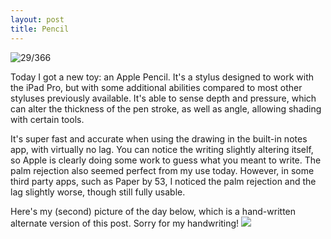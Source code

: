 ```yaml
---
layout: post
title: Pencil
---
```

![29/366](https://images.typed.com/feeceef7-0878-4803-8182-98d8e1ac2365/image.jpeg)
<!--break-->
Today I got a new toy: an Apple Pencil. It's a stylus designed to work with the iPad Pro, but with some additional abilities compared to most other styluses previously available. It's able to sense depth and pressure, which can alter the thickness of the pen stroke, as well as angle, allowing shading with certain tools.

It's super fast and accurate when using the drawing in the built-in notes app, with virtually no lag. You can notice the writing slightly altering itself, so Apple is clearly doing some work to guess what you meant to write. The palm rejection also seemed perfect from my use today. However, in some third party apps, such as Paper by 53, I noticed the palm rejection and the lag slightly worse, though still fully usable.

Here's my (second) picture of the day below, which is a hand-written alternate version of this post. Sorry for my handwriting!
![](https://images.typed.com/e256cda4-e315-453b-8785-1e7b3968e9be/image.jpeg)

